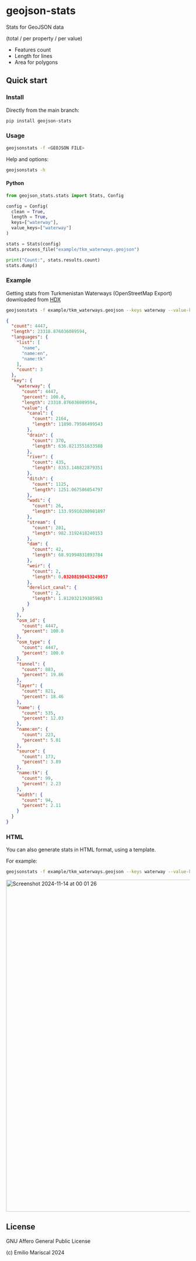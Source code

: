 # geojson-stats

Stats for GeoJSON data 

(total / per property / per value)

- Features count
- Length for lines 
- Area for polygons

## Quick start

### Install

Directly from the main branch:

```bash
pip install geojson-stats
```

### Usage

```bash
geojsonstats -f <GEOJSON FILE>
```

Help and options:

```bash
geojsonstats -h
```

#### Python

```py
from geojson_stats.stats import Stats, Config

config = Config(
  clean = True,
  length = True,
  keys=["waterway"],
  value_keys=["waterway"]
)

stats = Stats(config)
stats.process_file("example/tkm_waterways.geojson")

print("Count:", stats.results.count)
stats.dump()
```

### Example

Getting stats from Turkmenistan Waterways (OpenStreetMap Export)
downloaded from [HDX](https://data.humdata.org/dataset/hotosm_tkm_waterways)

```bash
geojsonstats -f example/tkm_waterways.geojson --keys waterway --value-keys waterway --length --verbose
```

```json
{
  "count": 4447,
  "length": 23318.876036089594,
  "languages": {
    "list": [
      "name",
      "name:en",
      "name:tk"
    ],
    "count": 3
  },
  "key": {
    "waterway": {
      "count": 4447,
      "percent": 100.0,
      "length": 23318.876036089594,
      "value": {
        "canal": {
          "count": 2164,
          "length": 11890.79586499543
        },
        "drain": {
          "count": 370,
          "length": 636.8213551633588
        },
        "river": {
          "count": 435,
          "length": 8353.148822879351
        },
        "ditch": {
          "count": 1125,
          "length": 1251.067586054797
        },
        "wadi": {
          "count": 26,
          "length": 133.95910280981897
        },
        "stream": {
          "count": 281,
          "length": 982.3192418240153
        },
        "dam": {
          "count": 42,
          "length": 68.91994831893784
        },
        "weir": {
          "count": 2,
          "length": 0.03208190453249057
        },
        "derelict_canal": {
          "count": 2,
          "length": 1.812032139385983
        }
      }
    },
    "osm_id": {
      "count": 4447,
      "percent": 100.0
    },
    "osm_type": {
      "count": 4447,
      "percent": 100.0
    },
    "tunnel": {
      "count": 883,
      "percent": 19.86
    },
    "layer": {
      "count": 821,
      "percent": 18.46
    },
    "name": {
      "count": 535,
      "percent": 12.03
    },
    "name:en": {
      "count": 223,
      "percent": 5.01
    },
    "source": {
      "count": 173,
      "percent": 3.89
    },
    "name:tk": {
      "count": 99,
      "percent": 2.23
    },
    "width": {
      "count": 94,
      "percent": 2.11
    }
  }
}
```

### HTML

You can also generate stats in HTML format, using a template.

For example:

```bash
geojsonstats -f example/tkm_waterways.geojson --keys waterway --value-keys waterway --length --html example/waterway_stats_tpl.html > stats.htm
```
<img width="906" alt="Screenshot 2024-11-14 at 00 01 26" src="https://github.com/user-attachments/assets/b50a1c26-0126-4f57-8516-7d02343d6a6e">

## License

GNU Affero General Public License

(c) Emilio Mariscal 2024
